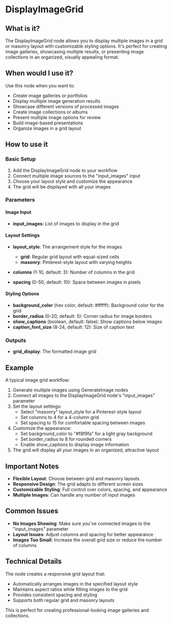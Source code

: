 # DisplayImageGrid

## What is it?

The DisplayImageGrid node allows you to display multiple images in a grid or masonry layout with customizable styling options. It's perfect for creating image galleries, showcasing multiple results, or presenting image collections in an organized, visually appealing format.

## When would I use it?

Use this node when you want to:

- Create image galleries or portfolios
- Display multiple image generation results
- Showcase different versions of processed images
- Create image collections or albums
- Present multiple image options for review
- Build image-based presentations
- Organize images in a grid layout

## How to use it

### Basic Setup

1. Add the DisplayImageGrid node to your workflow
1. Connect multiple image sources to the "input_images" input
1. Choose your layout style and customize the appearance
1. The grid will be displayed with all your images

### Parameters

#### Image Input

- **input_images**: List of images to display in the grid

#### Layout Settings

- **layout_style**: The arrangement style for the images

    - **grid**: Regular grid layout with equal-sized cells
    - **masonry**: Pinterest-style layout with varying heights

- **columns** (1-10, default: 3): Number of columns in the grid

- **spacing** (0-50, default: 10): Space between images in pixels

#### Styling Options

- **background_color** (hex color, default: #ffffff): Background color for the grid
- **border_radius** (0-20, default: 5): Corner radius for image borders
- **show_captions** (boolean, default: false): Show captions below images
- **caption_font_size** (8-24, default: 12): Size of caption text

### Outputs

- **grid_display**: The formatted image grid

## Example

A typical image grid workflow:

1. Generate multiple images using GenerateImage nodes
1. Connect all images to the DisplayImageGrid node's "input_images" parameter
1. Set the layout settings:
    - Select "masonry" layout_style for a Pinterest-style layout
    - Set columns to 4 for a 4-column grid
    - Set spacing to 15 for comfortable spacing between images
1. Customize the appearance:
    - Set background_color to "#f8f9fa" for a light gray background
    - Set border_radius to 8 for rounded corners
    - Enable show_captions to display image information
1. The grid will display all your images in an organized, attractive layout

## Important Notes

- **Flexible Layout**: Choose between grid and masonry layouts
- **Responsive Design**: The grid adapts to different screen sizes
- **Customizable Styling**: Full control over colors, spacing, and appearance
- **Multiple Images**: Can handle any number of input images

## Common Issues

- **No Images Showing**: Make sure you've connected images to the "input_images" parameter
- **Layout Issues**: Adjust columns and spacing for better appearance
- **Images Too Small**: Increase the overall grid size or reduce the number of columns

## Technical Details

The node creates a responsive grid layout that:

- Automatically arranges images in the specified layout style
- Maintains aspect ratios while fitting images to the grid
- Provides consistent spacing and styling
- Supports both regular grid and masonry layouts

This is perfect for creating professional-looking image galleries and collections.
